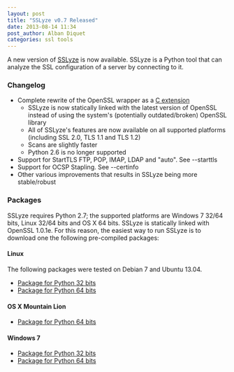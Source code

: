 ```yaml
---
layout: post
title: "SSLyze v0.7 Released"
date: 2013-08-14 11:34
post_author: Alban Diquet
categories: ssl tools
---
```


A new version of [SSLyze][sslyze-gh] is now available. SSLyze is a Python tool that can analyze the SSL configuration of a server by connecting to it.


### Changelog

* Complete rewrite of the OpenSSL wrapper as a [C extension][nassl-gh]
   * SSLyze is now statically linked with the latest version of OpenSSL instead of using the system's (potentially outdated/broken) OpenSSL library
    * All of SSLyze's features are now available on all supported platforms (including SSL 2.0, TLS 1.1 and TLS 1.2)
    * Scans are slightly faster
    * Python 2.6 is no longer supported
* Support for StartTLS FTP, POP, IMAP, LDAP and "auto". See --starttls
* Support for OCSP Stapling. See --certinfo
* Other various improvements that results in SSLyze being more stable/robust


### Packages

SSLyze requires Python 2.7; the supported platforms are Windows 7 32/64 bits, 
Linux 32/64 bits and OS X 64 bits.
SSLyze is statically linked with OpenSSL 1.0.1e. For this reason, the easiest 
way to run SSLyze is to download one the following pre-compiled packages:


#### Linux
The following packages were tested on Debian 7 and Ubuntu 13.04.

* [Package for Python 32 bits][sslyze-dl-linux32]
* [Package for Python 64 bits][sslyze-dl-linux64]


#### OS X Mountain Lion

* [Package for Python 64 bits][sslyze-dl-osx64]


#### Windows 7

* [Package for Python 32 bits][sslyze-dl-win32]
* [Package for Python 64 bits][sslyze-dl-win64]


[sslyze-dl-linux32]: https://www.dropbox.com/s/u6h4u50daejuz5q/sslyze-0_7-linux32.zip?dl=1
[sslyze-dl-linux64]: https://www.dropbox.com/s/zf0e8oolkpkcuhu/sslyze-0_7-linux64.zip?dl=1
[sslyze-dl-osx64]: https://www.dropbox.com/s/v4vb2q7h5cb3tl3/sslyze-0_7-osx64.zip?dl=1
[sslyze-dl-win32]: https://www.dropbox.com/s/wmmgny3cz3tsido/sslyze-0_7-win32.zip?dl=1
[sslyze-dl-win64]: https://www.dropbox.com/s/xt526dgsyz1utid/sslyze-0_7-win64.zip?dl=1
[sslyze-gh]: https://github.com/iSECPartners/sslyze
[nassl-gh]: https://github.com/nabla-c0d3/nassl


